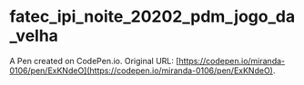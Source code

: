 # fatec_ipi_noite_20202_pdm_jogo_da_velha

A Pen created on CodePen.io. Original URL: [https://codepen.io/miranda-0106/pen/ExKNdeO](https://codepen.io/miranda-0106/pen/ExKNdeO).


